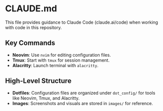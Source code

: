 # CLAUDE.md

This file provides guidance to Claude Code (claude.ai/code) when working with code in this repository.

## Key Commands
- **Neovim**: Use `nvim` for editing configuration files.
- **Tmux**: Start with `tmux` for session management.
- **Alacritty**: Launch terminal with `alacritty`.

## High-Level Structure
- **Dotfiles**: Configuration files are organized under `dot_config/` for tools like Neovim, Tmux, and Alacritty.
- **Images**: Screenshots and visuals are stored in `images/` for reference.